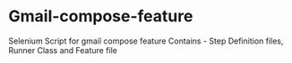 # Gmail-compose-feature
Selenium Script for gmail compose feature
Contains - Step Definition files, Runner Class and Feature file
